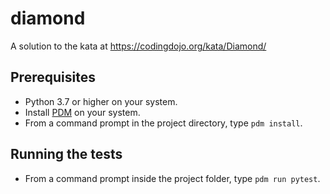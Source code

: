 # diamond

A solution to the kata at <https://codingdojo.org/kata/Diamond/>

## Prerequisites

* Python 3.7 or higher on your system.
* Install [PDM](https://pdm.fming.dev) on your system.
* From a command prompt in the project directory, type `pdm install`.

## Running the tests

* From a command prompt inside the project folder, type `pdm run pytest`.
